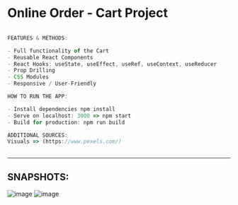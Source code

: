 # Online Order - Cart Project


```ts

FEATURES & METHODS:

- Full functionality of the Cart 
- Reusable React Components
- React Hooks: useState, useEffect, useRef, useContext, useReducer
- Prop Drilling
- CSS Modules
- Responsive / User-Friendly

```


```ts
HOW TO RUN THE APP:

- Install dependencies npm install
- Serve on localhost: 3000 => npm start
- Build for production: npm run build

```

```ts
ADDITIONAL SOURCES:
Visuals => (https://www.pexels.com/) 
           
```


<hr>

## SNAPSHOTS:
![image](https://user-images.githubusercontent.com/90147636/196001001-c5407bdc-bbb4-472c-b6b0-68f1e2211ad0.png)
![image](https://user-images.githubusercontent.com/90147636/196001017-1dcd8eb2-ba7a-4b5b-afdc-5bff7b601179.png)


           

